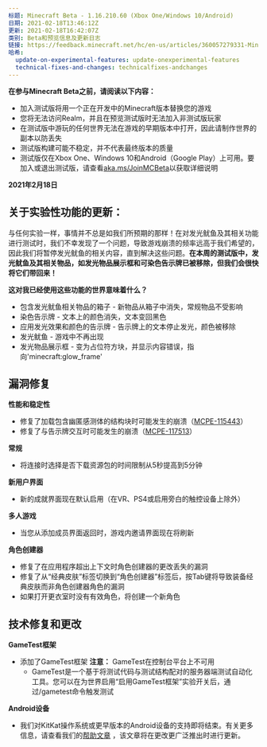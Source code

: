```yaml
---
标题: Minecraft Beta - 1.16.210.60 (Xbox One/Windows 10/Android)
日期: 2021-02-18T13:46:12Z
更新: 2021-02-18T16:42:07Z
类别: Beta和预览信息及更新日志
链接: https://feedback.minecraft.net/hc/en-us/articles/360057279331-Minecraft-Beta-1-16-210-60-Xbox-One-Windows-10-Android
哈希:
  update-on-experimental-features: update-onexperimental-features
  technical-fixes-and-changes: technicalfixes-andchanges
---
```


**在参与Minecraft Beta之前，请阅读以下内容：**

- 加入测试版将用一个正在开发中的Minecraft版本替换您的游戏
- 您将无法访问Realm，并且在预览测试版时无法加入非测试版玩家
- 在测试版中游玩的任何世界无法在游戏的早期版本中打开，因此请制作世界的副本以防丢失
- 测试版构建可能不稳定，并不代表最终版本的质量
- 测试版仅在Xbox One、Windows 10和Android（Google Play）上可用。要加入或退出测试版，请查看[aka.ms/JoinMCBeta](https://aka.ms/JoinMCBeta)以获取详细说明

**2021年2月18日**

## **关于实验性功能的更新：**

与任何实验一样，事情并不总是如我们所预期的那样！在对发光鱿鱼及其相关功能进行测试时，我们不幸发现了一个问题，导致游戏崩溃的频率远高于我们希望的，因此我们将暂停发光鱿鱼的相关内容，直到解决这些问题。**在本周的测试版中，发光鱿鱼及其相关物品，如发光物品展示框和可染色告示牌已被移除，但我们会很快将它们带回来！**

**这对我已经使用这些功能的世界意味着什么？**

- 包含发光鱿鱼相关物品的箱子 - 新物品从箱子中消失，常规物品不受影响
- 染色告示牌 - 文本上的颜色消失，文本变回黑色
- 应用发光效果和颜色的告示牌 - 告示牌上的文本停止发光，颜色被移除
- 发光鱿鱼 - 游戏中不再出现
- 发光物品展示框 - 变为占位符方块，并显示内容错误，指向'minecraft:glow_frame'

## **漏洞修复**

**性能和稳定性**

- 修复了加载包含幽匿感测体的结构块时可能发生的崩溃（[MCPE-115443](https://bugs.mojang.com/browse/MCPE-115443)）
- 修复了与告示牌交互时可能发生的崩溃（[MCPE-117513](https://bugs.mojang.com/browse/MCPE-117513)）

**常规**

- 将连接时选择是否下载资源包的时间限制从5秒提高到5分钟

**新用户界面**

- 新的成就界面现在默认启用（在VR、PS4或启用旁白的触控设备上除外）

**多人游戏**

- 当您从添加成员界面返回时，游戏内邀请界面现在将刷新

**角色创建器**

- 修复了在应用程序超出上下文时角色创建器的更改丢失的漏洞
- 修复了从“经典皮肤”标签切换到“角色创建器”标签后，按Tab键将导致装备经典皮肤而非角色创建器角色的漏洞
- 如果打开更衣室时没有有效角色，将创建一个新角色

## **技术修复和更改**

**GameTest框架**

- 添加了GameTest框架 **注意：** GameTest在控制台平台上不可用
  - GameTest是一个基于将测试代码与测试结构配对的服务器端测试自动化工具。您可以在为世界启用“启用GameTest框架”实验开关后，通过/gametest命令触发测试

**Android设备**

- 我们对KitKat操作系统或更早版本的Android设备的支持即将结束。有关更多信息，请查看我们的[帮助文章](https://help.minecraft.net/hc/en-us/articles/360045863292-What-are-the-Device-Requirements-to-run-Minecraft-) ，该文章将在更改更广泛推出时进行更新。